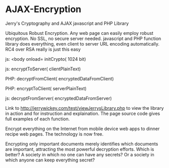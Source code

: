 AJAX-Encryption
===============
Jerry's Cryptography and AJAX javascript and PHP Library

Ubiquitous Robust Encryption.  Any web page can easily employ robust encryption.  No SSL, no secure server needed. javascript and PHP function library does everything, even client to server URL encoding automatically.  RC4 over RSA really is just this easy 

js: <body onload= initCrypto( 1024 bit)

js: encryptToServer( clientPlainText)

PHP: decryptFromClient( encryptedDataFromClient)

PHP: encryptToClient( serverPlainText)

js: decryptFromServer( encryptedDataFromServer)

Link to http://jerrywickey.com/test/viewJerrysLibrary.php to view the library in action and for instruction and explaination.  The page source code gives full examples of each function. 

Encrypt everything on the Internet from mobile device web apps to dinner recipe web pages. The technology is now free.

Encrypting only important documents merely identifies which documents are important, attracting the most powerful decryption efforts. Which is better? A society in which no one can have any secrets? Or a society in which anyone can keep everything secret?

